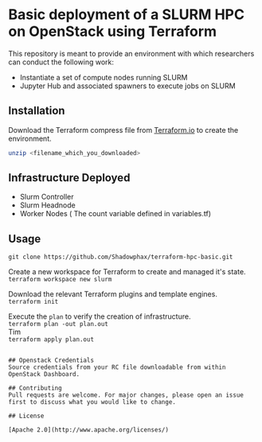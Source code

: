 # Basic deployment of a SLURM HPC on OpenStack using Terraform

This repository is meant to provide an environment with which researchers can conduct the following work:
* Instantiate a set of compute nodes running SLURM
* Jupyter Hub and associated spawners to execute jobs on SLURM

## Installation

Download the Terraform compress file from [Terraform.io](https://terraform.io) to create the environment.

```bash
unzip <filename_which_you_downloaded>
```

## Infrastructure Deployed
 - Slurm Controller
 - Slurm Headnode 
 - Worker Nodes ( The count variable defined in variables.tf)

## Usage

`
git clone https://github.com/Shadowphax/terraform-hpc-basic.git `

Create a new workspace for Terraform to create and managed it's state. </br>
`terraform workspace new slurm`</br>

Download the relevant Terraform plugins and  template engines. </br>
`terraform init`</br>

Execute the `plan` to verify the creation of infrastructure. </br>
`terraform plan -out plan.out`</br>
Tim </br>
`terraform apply plan.out`</br>
```

## Openstack Credentials
Source credentials from your RC file downloadable from within OpenStack Dashboard. 

## Contributing
Pull requests are welcome. For major changes, please open an issue first to discuss what you would like to change.

## License

[Apache 2.0](http://www.apache.org/licenses/)
